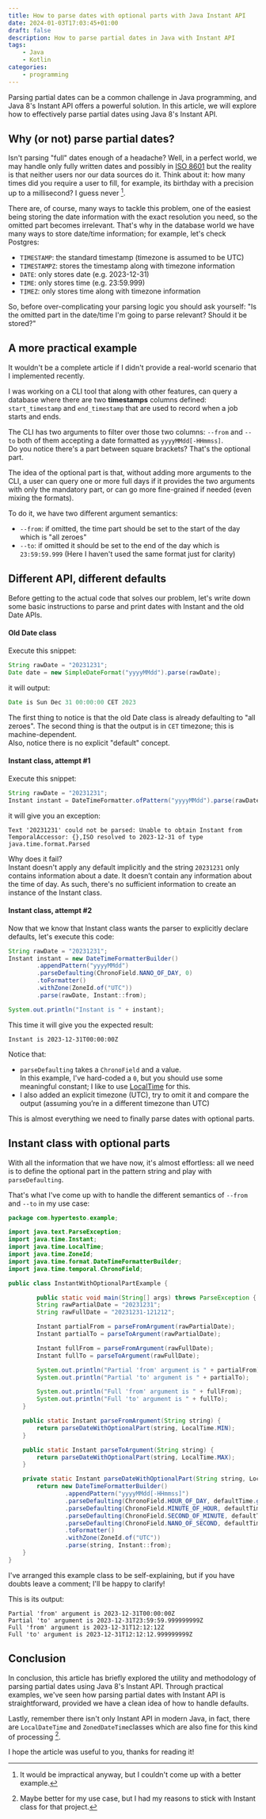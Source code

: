```yaml
---
title: How to parse dates with optional parts with Java Instant API
date: 2024-01-03T17:03:45+01:00
draft: false
description: How to parse partial dates in Java with Instant API
tags:
    - Java
    - Kotlin
categories:
    - programming
---
```

Parsing partial dates can be a common challenge in Java programming, and Java 8's Instant API offers a powerful solution. 
In this article, we will explore how to effectively parse partial dates using Java 8's Instant API.

## Why (or not) parse partial dates?
Isn't parsing "full" dates enough of a headache?
Well, in a perfect world, we may handle only fully written dates and possibly in [ISO 8601](https://it.wikipedia.org/wiki/ISO_8601) but the reality is that neither users nor our data sources do it. Think about it: how many times did you require a user to fill, for example, its birthday with a precision up to a millisecond? I guess never [^0].

There are, of course, many ways to tackle this problem,
one of the easiest being storing the date information with the exact resolution you need,
so the omitted part becomes irrelevant.
That's why in the database world we have many ways to store date/time information; for example, let's check Postgres:

- `TIMESTAMP`: the standard timestamp (timezone is assumed to be UTC)
- `TIMESTAMPZ`: stores the timestamp along with timezone information
- `DATE`: only stores date (e.g. 2023-12-31)
- `TIME`: only stores time (e.g. 23:59.999)
- `TIMEZ`: only stores time along with timezone information

So, before over-complicating your parsing logic you should ask yourself: "Is the omitted part in the date/time I'm going to parse relevant? Should it be stored?"

## A more practical example
It wouldn't be a complete article if I didn't provide a real-world scenario that I implemented recently.

I was working on a CLI tool that along with other features, can query a database where there are two **timestamps** columns defined: `start_timestamp` and `end_timestamp` that are used to record when a job starts and ends.

The CLI has two arguments to filter over those two columns: `--from` and `--to` both of them accepting a date formatted as `yyyyMMdd[-HHmmss]`.  
Do you notice there's a part between square brackets? That's the optional part.

The idea of the optional part is that, without adding more arguments to the CLI, 
a user can query one or more full days if it provides the two arguments with only the mandatory part, 
or can go more fine-grained if needed (even mixing the formats).

To do it, we have two different argument semantics:
- `--from`: if omitted, the time part should be set to the start of the day which is "all zeroes" 
- `--to`: if omitted it should be set to the end of the day which is `23:59:59.999` (Here I haven't used the same format just for clarity)

## Different API, different defaults
Before getting to the actual code that solves our problem, let's write down some basic instructions to parse and print dates with Instant and the old Date APIs.

#### Old Date class
Execute this snippet:
```java
String rawDate = "20231231";
Date date = new SimpleDateFormat("yyyyMMdd").parse(rawDate);
```
it will output:
```java
Date is Sun Dec 31 00:00:00 CET 2023
```
The first thing to notice is that the old Date class is already defaulting to "all zeroes". 
The second thing is that the output is in `CET` timezone; this is machine-dependent.  
Also, notice there is no explicit "default" concept.

#### Instant class, attempt #1
Execute this snippet:
```java
String rawDate = "20231231";
Instant instant = DateTimeFormatter.ofPattern("yyyyMMdd").parse(rawDate, Instant::from);
```
it will give you an exception:
```
Text '20231231' could not be parsed: Unable to obtain Instant from TemporalAccessor: {},ISO resolved to 2023-12-31 of type java.time.format.Parsed
```
Why does it fail?  
Instant doesn't apply any default implicitly and the string `20231231` only contains information about a date. It doesn’t contain any information about the time of day. As such, there's no sufficient information to create an instance of the Instant class.

#### Instant class, attempt #2
Now that we know that Instant class wants the parser to explicitly declare defaults, let's execute this code:

```java
String rawDate = "20231231";
Instant instant = new DateTimeFormatterBuilder()
        .appendPattern("yyyyMMdd")
        .parseDefaulting(ChronoField.NANO_OF_DAY, 0)
        .toFormatter()
        .withZone(ZoneId.of("UTC"))
        .parse(rawDate, Instant::from);

System.out.println("Instant is " + instant);
```
This time it will give you the expected result:

```
Instant is 2023-12-31T00:00:00Z
```
Notice that:
- `parseDefaulting` takes a `ChronoField` and a value.  
In this example, I've hard-coded a `0`, but you should use some meaningful constant; I like to use [LocalTime](https://docs.oracle.com/javase/8/docs/api/java/time/LocalTime.html) for this.
- I also added an explicit timezone (UTC), try to omit it and compare the output (assuming you’re in a different timezone than UTC)

This is almost everything we need to finally parse dates with optional parts.

## Instant class with optional parts
With all the information that we have now, it's almost effortless:
all we need is to define the optional part in the pattern string and play with `parseDefaulting`.

That's what I've come up with to handle the different semantics of `--from` and `--to` in my use case:

```java
package com.hypertesto.example;

import java.text.ParseException;
import java.time.Instant;
import java.time.LocalTime;
import java.time.ZoneId;
import java.time.format.DateTimeFormatterBuilder;
import java.time.temporal.ChronoField;

public class InstantWithOptionalPartExample {

        public static void main(String[] args) throws ParseException {
        String rawPartialDate = "20231231";
        String rawFullDate = "20231231-121212";

        Instant partialFrom = parseFromArgument(rawPartialDate);
        Instant partialTo = parseToArgument(rawPartialDate);

        Instant fullFrom = parseFromArgument(rawFullDate);
        Instant fullTo = parseToArgument(rawFullDate);

        System.out.println("Partial 'from' argument is " + partialFrom);
        System.out.println("Partial 'to' argument is " + partialTo);

        System.out.println("Full 'from' argument is " + fullFrom);
        System.out.println("Full 'to' argument is " + fullTo);
    }

    public static Instant parseFromArgument(String string) {
        return parseDateWithOptionalPart(string, LocalTime.MIN);
    }

    public static Instant parseToArgument(String string) {
        return parseDateWithOptionalPart(string, LocalTime.MAX);
    }

    private static Instant parseDateWithOptionalPart(String string, LocalTime defaultTime) {
        return new DateTimeFormatterBuilder()
                .appendPattern("yyyyMMdd[-HHmmss]")
                .parseDefaulting(ChronoField.HOUR_OF_DAY, defaultTime.getHour())
                .parseDefaulting(ChronoField.MINUTE_OF_HOUR, defaultTime.getMinute())
                .parseDefaulting(ChronoField.SECOND_OF_MINUTE, defaultTime.getSecond())
                .parseDefaulting(ChronoField.NANO_OF_SECOND, defaultTime.getNano())
                .toFormatter()
                .withZone(ZoneId.of("UTC"))
                .parse(string, Instant::from);
    }
}
```

I've arranged this example class to be self-explaining, but if you have doubts leave a comment; I'll be happy to clarify!

This is its output:

```
Partial 'from' argument is 2023-12-31T00:00:00Z
Partial 'to' argument is 2023-12-31T23:59:59.999999999Z
Full 'from' argument is 2023-12-31T12:12:12Z
Full 'to' argument is 2023-12-31T12:12:12.999999999Z
```

## Conclusion
In conclusion, this article has briefly explored the utility and methodology of parsing partial dates using Java 8's Instant API.
Through practical examples, we've seen how parsing partial dates with Instant API is straightforward, provided we have a clean idea of how to handle defaults. 

Lastly, remember there isn't only Instant API in modern Java, in fact,
there are `LocalDateTime` and `ZonedDateTime`classes which are also fine for this kind of processing [^1].

I hope the article was useful to you, thanks for reading it!


[^0]: It would be impractical anyway, but I couldn't come up with a better example.
[^1]: Maybe better for my use case, but I had my reasons to stick with Instant class for that project.